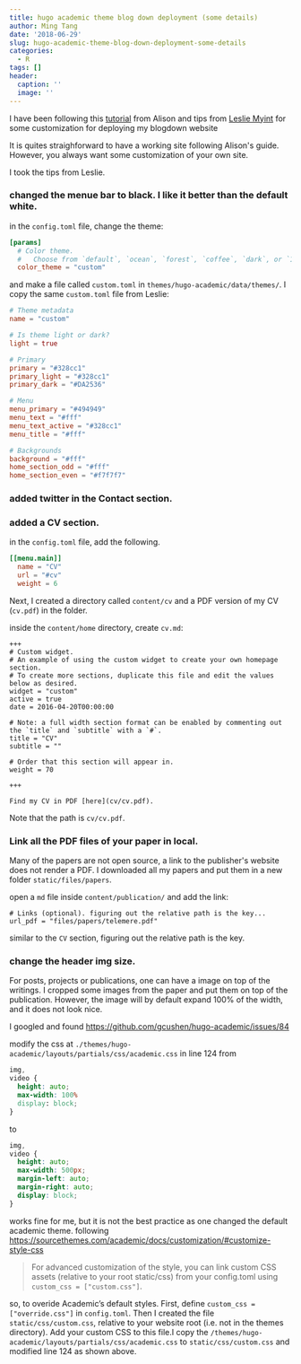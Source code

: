 ```yaml
---
title: hugo academic theme blog down deployment (some details)
author: Ming Tang
date: '2018-06-29'
slug: hugo-academic-theme-blog-down-deployment-some-details
categories:
  - R
tags: []
header:
  caption: ''
  image: ''
---
```


I have been following this [tutorial](https://alison.rbind.io/post/up-and-running-with-blogdown/) from Alison and tips from [Leslie Myint](https://lmyint.github.io/post/hugo-academic-tips/) for some customization for deploying my blogdown website

It is quites straighforward to have a working site following Alison's guide. However, you always want some customization of your own site.

I took the tips from Leslie.

###  changed the menue bar to black. I like it better than the default white.

in the `config.toml` file, change the theme:

```toml
[params]
  # Color theme.
  #   Choose from `default`, `ocean`, `forest`, `coffee`, `dark`, or `1950s`.
  color_theme = "custom"
```
and make a file called `custom.toml` in `themes/hugo-academic/data/themes/`. I copy the same `custom.toml` file from Leslie:

```toml
# Theme metadata
name = "custom"

# Is theme light or dark?
light = true

# Primary
primary = "#328cc1"
primary_light = "#328cc1"
primary_dark = "#DA2536"

# Menu
menu_primary = "#494949"
menu_text = "#fff"
menu_text_active = "#328cc1"
menu_title = "#fff"

# Backgrounds
background = "#fff"
home_section_odd = "#fff"
home_section_even = "#f7f7f7"
```

### added twitter in the Contact section.

### added a CV section.

in the `config.toml` file, add the following.

```toml
[[menu.main]]
  name = "CV"
  url = "#cv"
  weight = 6
```

Next, I created a directory called `content/cv` and a PDF version of my CV (`cv.pdf`) in the folder.

inside the `content/home` directory, create `cv.md`:

```
+++
# Custom widget.
# An example of using the custom widget to create your own homepage section.
# To create more sections, duplicate this file and edit the values below as desired.
widget = "custom"
active = true
date = 2016-04-20T00:00:00

# Note: a full width section format can be enabled by commenting out the `title` and `subtitle` with a `#`.
title = "CV"
subtitle = ""

# Order that this section will appear in.
weight = 70

+++

Find my CV in PDF [here](cv/cv.pdf).

```
Note that the path is `cv/cv.pdf`.

### Link all the PDF files of your paper in local.

Many of the papers are not open source, a link to the publisher's website does not render a PDF. I downloaded all my papers and put them in a new folder `static/files/papers`. 

open a `md` file inside `content/publication/` and add the link:

```
# Links (optional). figuring out the relative path is the key...
url_pdf = "files/papers/telemere.pdf"
```
similar to the `CV` section, figuring out the relative path is the key.

### change the header img size.

For posts, projects or publications, one can have a image on top of the writings.
I cropped some images from the paper and put them on top of the publication. However, the image will by default expand 100% of the width, and it does not look nice.

I googled and found https://github.com/gcushen/hugo-academic/issues/84

modify the css at `./themes/hugo-academic/layouts/partials/css/academic.css` in line 124 from 

```css
img,
video {
  height: auto;
  max-width: 100%
  display: block;
}
```
to 

```css
img,
video {
  height: auto;
  max-width: 500px;
  margin-left: auto;
  margin-right: auto;
  display: block;
}
```

works fine for me, but it is not the best practice as one changed the default academic theme. following https://sourcethemes.com/academic/docs/customization/#customize-style-css

>For advanced customization of the style, you can link custom CSS assets (relative to your root static/css) from your config.toml using `custom_css = ["custom.css"]`.

so, to overide Academic’s default styles. First, define `custom_css = ["override.css"]` in `config.toml`. Then I created the file `static/css/custom.css`, relative to your website root (i.e. not in the themes directory). Add your custom CSS to this file.I copy the `/themes/hugo-academic/layouts/partials/css/academic.css` to `static/css/custom.css` and modified line 124 as shown above.



